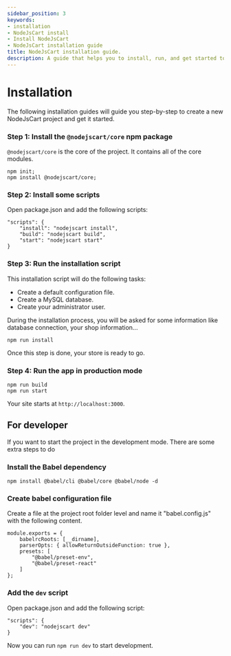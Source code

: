 ```yaml
---
sidebar_position: 3
keywords:
- installation
- NodeJsCart install
- Install NodeJsCart
- NodeJsCart installation guide
title: NodeJsCart installation guide.
description: A guide that helps you to install, run, and get started to customize your NodeJsCart platform. Cover all installation options.
---
```


# Installation

The following installation guides will guide you step-by-step to create a new NodeJsCart project and get it started.

### Step 1: Install the `@nodejscart/core` npm package
`@nodejscart/core` is the core of the project. It contains all of the core modules.

```shell
npm init;
npm install @nodejscart/core;
```

### Step 2: Install some scripts

Open package.json and add the following scripts:


```shell
"scripts": {
    "install": "nodejscart install",
    "build": "nodejscart build",
    "start": "nodejscart start"
}
```
### Step 3: Run the installation script

This installation script will do the following tasks:
- Create a default configuration file.
- Create a MySQL database.
- Create your administrator user.

During the installation process, you will be asked for some information like database connection, your shop information...

```shell
npm run install
```

Once this step is done, your store is ready to go.

### Step 4: Run the app in production mode
```shell
npm run build
npm run start
```

Your site starts at `http://localhost:3000`.

## For developer

If you want to start the project in the development mode. There are some extra steps to do

### Install the Babel dependency

```shell
npm install @babel/cli @babel/core @babel/node -d
```
### Create babel configuration file

Create a file at the project root folder level and name it "babel.config.js" with the following content. 

```shell
module.exports = {
    babelrcRoots: [__dirname],
    parserOpts: { allowReturnOutsideFunction: true },
    presets: [
        "@babel/preset-env",
        "@babel/preset-react"
    ]
};
```

### Add the `dev` script

Open package.json and add the following script:

```shell
"scripts": {
    "dev": "nodejscart dev"
}
```

Now you can run `npm run dev` to start development.